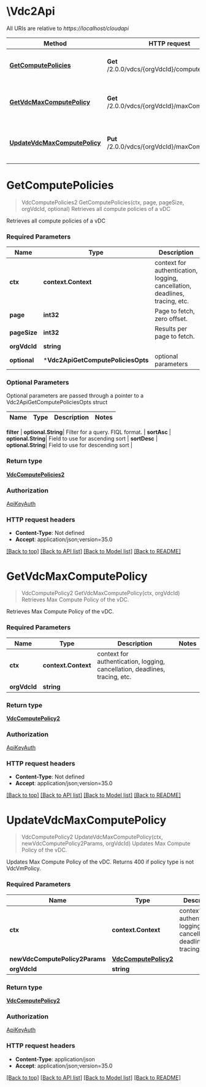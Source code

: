 # \Vdc2Api

All URIs are relative to *https://localhost/cloudapi*

Method | HTTP request | Description
------------- | ------------- | -------------
[**GetComputePolicies**](Vdc2Api.md#GetComputePolicies) | **Get** /2.0.0/vdcs/{orgVdcId}/computePolicies | Retrieves all compute policies of a vDC
[**GetVdcMaxComputePolicy**](Vdc2Api.md#GetVdcMaxComputePolicy) | **Get** /2.0.0/vdcs/{orgVdcId}/maxComputePolicy | Retrieves Max Compute Policy of the vDC.
[**UpdateVdcMaxComputePolicy**](Vdc2Api.md#UpdateVdcMaxComputePolicy) | **Put** /2.0.0/vdcs/{orgVdcId}/maxComputePolicy | Updates Max Compute Policy of the vDC.


# **GetComputePolicies**
> VdcComputePolicies2 GetComputePolicies(ctx, page, pageSize, orgVdcId, optional)
Retrieves all compute policies of a vDC

Retrieves all compute policies of a vDC 

### Required Parameters

Name | Type | Description  | Notes
------------- | ------------- | ------------- | -------------
 **ctx** | **context.Context** | context for authentication, logging, cancellation, deadlines, tracing, etc.
  **page** | **int32**| Page to fetch, zero offset. | [default to 1]
  **pageSize** | **int32**| Results per page to fetch. | [default to 25]
  **orgVdcId** | **string**|  | 
 **optional** | ***Vdc2ApiGetComputePoliciesOpts** | optional parameters | nil if no parameters

### Optional Parameters
Optional parameters are passed through a pointer to a Vdc2ApiGetComputePoliciesOpts struct

Name | Type | Description  | Notes
------------- | ------------- | ------------- | -------------



 **filter** | **optional.String**| Filter for a query.  FIQL format. | 
 **sortAsc** | **optional.String**| Field to use for ascending sort | 
 **sortDesc** | **optional.String**| Field to use for descending sort | 

### Return type

[**VdcComputePolicies2**](VdcComputePolicies2.md)

### Authorization

[ApiKeyAuth](../README.md#ApiKeyAuth)

### HTTP request headers

 - **Content-Type**: Not defined
 - **Accept**: application/json;version=35.0

[[Back to top]](#) [[Back to API list]](../README.md#documentation-for-api-endpoints) [[Back to Model list]](../README.md#documentation-for-models) [[Back to README]](../README.md)

# **GetVdcMaxComputePolicy**
> VdcComputePolicy2 GetVdcMaxComputePolicy(ctx, orgVdcId)
Retrieves Max Compute Policy of the vDC.

Retrieves Max Compute Policy of the vDC. 

### Required Parameters

Name | Type | Description  | Notes
------------- | ------------- | ------------- | -------------
 **ctx** | **context.Context** | context for authentication, logging, cancellation, deadlines, tracing, etc.
  **orgVdcId** | **string**|  | 

### Return type

[**VdcComputePolicy2**](VdcComputePolicy2.md)

### Authorization

[ApiKeyAuth](../README.md#ApiKeyAuth)

### HTTP request headers

 - **Content-Type**: Not defined
 - **Accept**: application/json;version=35.0

[[Back to top]](#) [[Back to API list]](../README.md#documentation-for-api-endpoints) [[Back to Model list]](../README.md#documentation-for-models) [[Back to README]](../README.md)

# **UpdateVdcMaxComputePolicy**
> VdcComputePolicy2 UpdateVdcMaxComputePolicy(ctx, newVdcComputePolicy2Params, orgVdcId)
Updates Max Compute Policy of the vDC.

Updates Max Compute Policy of the vDC. Returns 400 if policy type is not VdcVmPolicy. 

### Required Parameters

Name | Type | Description  | Notes
------------- | ------------- | ------------- | -------------
 **ctx** | **context.Context** | context for authentication, logging, cancellation, deadlines, tracing, etc.
  **newVdcComputePolicy2Params** | [**VdcComputePolicy2**](VdcComputePolicy2.md)|  | 
  **orgVdcId** | **string**|  | 

### Return type

[**VdcComputePolicy2**](VdcComputePolicy2.md)

### Authorization

[ApiKeyAuth](../README.md#ApiKeyAuth)

### HTTP request headers

 - **Content-Type**: application/json
 - **Accept**: application/json;version=35.0

[[Back to top]](#) [[Back to API list]](../README.md#documentation-for-api-endpoints) [[Back to Model list]](../README.md#documentation-for-models) [[Back to README]](../README.md)

